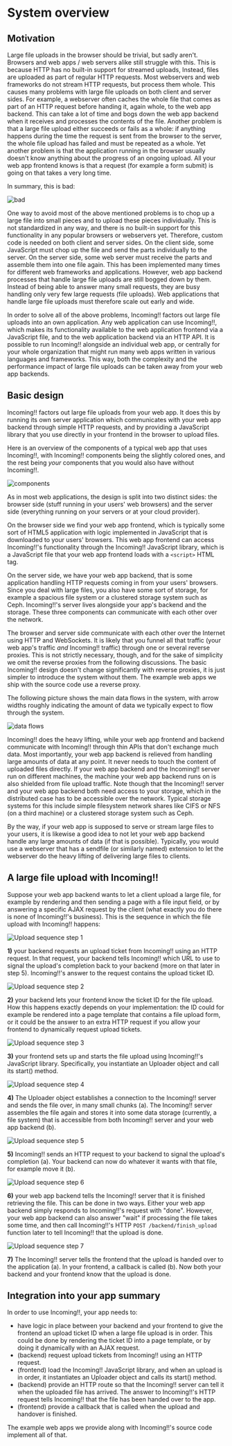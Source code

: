 System overview
===============

Motivation
----------

Large file uploads in the browser should be trivial, but sadly aren't. Browsers and web apps / web servers alike still struggle with this. This is because HTTP has no built-in support for streamed uploads, Instead, files are uploaded as part of regular HTTP requests. Most webservers and web frameworks do not stream HTTP requests, but process them whole. This causes many problems with large file uploads on both client and server sides. For example, a webserver often caches the whole file that comes as part of an HTTP request before handing it, again whole, to the web app backend. This can take a lot of time and bogs down the web app backend when it receives and processes the contents of the file. Another problem is that a large file upload either succeeds or fails as a whole: if anything happens during the time the request is sent from the browser to the server, the whole file upload has failed and must be repeated as a whole. Yet another problem is that the application running in the browser usually doesn't know anything about the progress of an ongoing upload. All your web app frontend knows is that a request (for example a form submit) is going on that takes a very long time.

In summary, this is bad:

![bad][fig-bad]

One way to avoid most of the above mentioned problems is to chop up a large file into small pieces and to upload these pieces individually. This is not standardized in any way, and there is no built-in support for this functionality in any popular browsers or webservers yet. Therefore, custom code is needed on both client and server sides. On the client side, some JavaScript must chop up the file and send the parts individually to the server. On the server side, some web server must receive the parts and assemble them into one file again. This has been implemented many times for different web frameworks and applications. However, web app backend processes that handle large file uploads are still bogged down by them. Instead of being able to answer many small requests, they are busy handling only very few large requests (file uploads). Web applications that handle large file uploads must therefore scale out early and wide.

In order to solve all of the above problems, Incoming!! factors out large file uploads into an own application. Any web application can use Incoming!!, which makes its functionality available to the web application frontend via a JavaScript file, and to the web application backend via an HTTP API. It is possible to run Incoming!! alongside an individual web app, or centrally for your whole organization that might run many web apps written in various languages and frameworks. This way, both the complexity and the performance impact of large file uploads can be taken away from your web app backends.


Basic design
------------

Incoming!! factors out large file uploads from your web app. It does this by running its own server application which communicates with your web app backend through simple HTTP requests, and by providing a JavaScript library that you use directly in your frontend in the browser to upload files.

Here is an overview of the components of a typical web app that uses Incoming!!, with Incoming!! components being the slightly colored ones, and the rest being *your* components that you would also have without Incoming!!.

![components][fig-components]

As in most web applications, the design is split into two distinct sides: the browser side (stuff running in your users' web browsers) and the server side (everything running on your servers or at your cloud provider).

On the browser side we find your web app frontend, which is typically some sort of HTML5 application with logic implemented in JavaScript that is downloaded to your users' browsers. This web app frontend can access Incoming!!'s functionality through the Incoming!! JavaScript library, which is a JavaScript file that your web app frontend loads with a `<script>` HTML tag.

On the server side, we have your web app backend, that is some application handling HTTP requests coming in from your users' browsers. Since you deal with large files, you also have some sort of storage, for example a spacious file system or a clustered storage system such as Ceph. Incoming!!'s server lives alongside your app's backend and the storage. These three components can communicate with each other over the network.

The browser and server side communicate with each other over the Internet using HTTP and WebSockets. It is likely that you funnel all that traffic (your web app's traffic *and* Incoming!! traffic) through one or several reverse proxies. This is not strictly necessary, though, and for the sake of simplicity we omit the reverse proxies from the following discussions. The basic Incoming!! design doesn't change significantly with reverse proxies, it is just simpler to introduce the system without them. The example web apps we ship with the source code use a reverse proxy.

The following picture shows the main data flows in the system, with arrow widths roughly indicating the amount of data we typically expect to flow through the system.

![data flows][fig-data_flows]

Incoming!! does the heavy lifting, while your web app frontend and backend communicate with Incoming!! through thin APIs that don't exchange much data. Most importantly, your web app backend is relieved from handling large amounts of data at any point. It never needs to touch the content of uploaded files directly. If your web app backend and the Incoming!! server run on different machines, the machine your web app backend runs on is also shielded from file upload traffic. Note though that the Incoming!! server and your web app backend both need access to your storage, which in the distributed case has to be accessible over the network. Typical storage systems for this include simple filesystem network shares like CIFS or NFS (on a third machine) or a clustered storage system such as Ceph.

By the way, if your web app is supposed to serve or stream large files to your users, it is likewise a good idea to not let your web app backend handle any large amounts of data (if that is possible). Typically, you would use a webserver that has a sendfile (or similarly named) extension to let the webserver do the heavy lifting of delivering large files to clients.


A large file upload with Incoming!!
-----------------------------------

Suppose your web app backend wants to let a client upload a large file, for example by rendering and then sending a page with a file input field, or by answering a specific AJAX request by the client (what exactly you do there is none of Incoming!!'s business). This is the sequence in which the file upload with Incoming!! happens:


![Upload sequence step 1][fig-seq1]

**1)** your backend requests an upload ticket from Incoming!! using an HTTP request. In that request, your backend tells Incoming!! which URL to use to signal the upload's completion back to your backend (more on that later in step 5). Incoming!!'s answer to the request contains the upload ticket ID.

![Upload sequence step 2][fig-seq2]

**2)** your backend lets your frontend know the ticket ID for the file upload. How this happens exactly depends on your implementation: the ID could for example be rendered into a page template that contains a file upload form, or it could be the answer to an extra HTTP request if you allow your frontend to dynamically request upload tickets.

![Upload sequence step 3][fig-seq3]

**3)** your frontend sets up and starts the file upload using Incoming!!'s JavaScript library. Specifically, you instantiate an Uploader object and call its start() method.

![Upload sequence step 4][fig-seq4]

**4)** The Uploader object establishes a connection to the Incoming!! server and sends the file over, in many small chunks (a). The Incoming!! server assembles the file again and stores it into some data storage (currently, a file system) that is accessible from both Incoming!! server and your web app backend (b).

![Upload sequence step 5][fig-seq5]

**5)** Incoming!! sends an HTTP request to your backend to signal the upload's completion (a). Your backend can now do whatever it wants with that file, for example move it (b).

![Upload sequence step 6][fig-seq6]

**6)** your web app backend tells the Incoming!! server that it is finished retrieving the file. This can be done in two ways. Either your web app backend simply responds to Incoming!!'s request with "done". However, your web app backend can also answer "wait" if processing the file takes some time, and then call Incoming!!'s HTTP `POST /backend/finish_upload` function later to tell Incoming!! that the upload is done.

![Upload sequence step 7][fig-seq7]

**7)** The Incoming!! server tells the frontend that the upload is handed over to the application (a). In your frontend, a callback is called (b). Now both your backend and your frontend know that the upload is done.


Integration into your app summary
---------------------------------

In order to use Incoming!!, your app needs to:

* have logic in place between your backend and your frontend to give the frontend an upload ticket ID when a large file upload is in order. This could be done by rendering the ticket ID into a page template, or by doing it dynamically with an AJAX request.
* (backend) request upload tickets from Incoming!! using an HTTP request.
* (frontend) load the Incoming!! JavaScript library, and when an upload is in order, it instantiates an Uploader object and calls its start() method.
* (backend) provide an HTTP route so that the Incoming!! server can tell it when the uploaded file has arrived. The answer to Incoming!!'s HTTP request tells Incoming!! that the file has been handed over to the app.
* (frontend) provide a callback that is called when the upload and handover is finished.

The example web apps we provide along with Incoming!!'s source code implement all of that.

[fig-bad]: figures/bad.png
[fig-components]: figures/components.png
[fig-data_flows]: figures/data_flows.png
[fig-seq1]: figures/seq1.png
[fig-seq2]: figures/seq2.png
[fig-seq3]: figures/seq3.png
[fig-seq4]: figures/seq4.png
[fig-seq5]: figures/seq5.png
[fig-seq6]: figures/seq6.png
[fig-seq7]: figures/seq7.png
